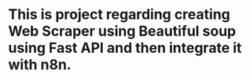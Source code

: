 #  This is project regarding creating Web Scraper using Beautiful soup using Fast API and then integrate it with n8n.